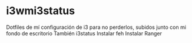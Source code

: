 # i3wmi3status
Dotfiles de mí configuración de i3 para no perderlos, subidos junto con mi fondo de escritorio 
También i3status
Instalar feh
Instalar Ranger
